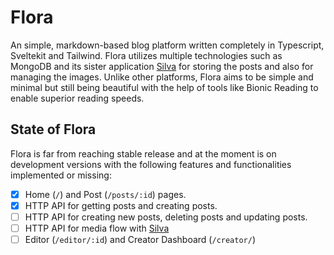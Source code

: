 # Flora
An simple, markdown-based blog platform written completely in Typescript, Sveltekit and Tailwind. Flora utilizes multiple technologies such as MongoDB and its sister application [Silva](https://github.com/ShindouMihou/Silva) for storing the posts and also for managing the images. Unlike other platforms, Flora aims to be simple and minimal but still being beautiful with the help of tools like Bionic Reading to enable superior reading speeds.

## State of Flora
Flora is far from reaching stable release and at the moment is on development versions with the following features and functionalities implemented or missing:
- [x] Home (`/`) and Post (`/posts/:id`) pages.
- [x] HTTP API for getting posts and creating posts.
- [ ] HTTP API for creating new posts, deleting posts and updating posts.
- [ ] HTTP API for media flow with [Silva](https://github.com/ShindouMihou/Silva)
- [ ] Editor (`/editor/:id`) and Creator Dashboard (`/creator/`)